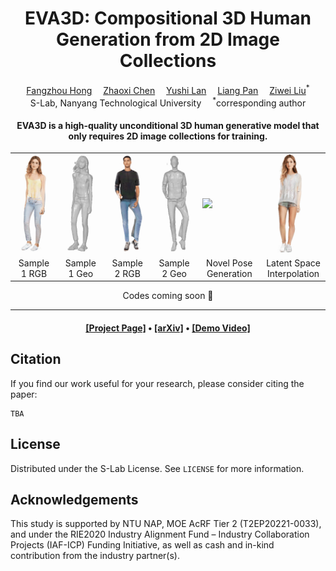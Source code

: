 <div align="center">

<h1>EVA3D: Compositional 3D Human Generation from 2D Image Collections</h1>

<div>
    <a href='https://hongfz16.github.io/' target='_blank'>Fangzhou Hong</a>&emsp;
    <a href='https://frozenburning.github.io/' target='_blank'>Zhaoxi Chen</a>&emsp;
    <a href='https://github.com/NIRVANALAN' target='_blank'>Yushi Lan</a>&emsp;
    <a href='https://scholar.google.com/citations?user=lSDISOcAAAAJ&hl=zh-CN' target='_blank'>Liang Pan</a>&emsp;
    <a href='https://liuziwei7.github.io/' target='_blank'>Ziwei Liu</a><sup>*</sup>
</div>
<div>
    S-Lab, Nanyang Technological University&emsp; <sup>*</sup>corresponding author
</div>

<!-- <h3>TL;DR</h3> -->
<h4>EVA3D is a high-quality unconditional 3D human generative model that only requires 2D image collections for training.</h4>

<table>
<tr>
    <td><img src="assets/0032_rgb.gif" width="100%"/></td>
    <td><img src="assets/0032_geo.gif" width="100%"/></td>
    <td><img src="assets/0067_rgb.gif" width="100%"/></td>
    <td><img src="assets/0067_geo.gif" width="100%"/></td>
    <td><img src="assets/0021_rgb_dancing.gif" width="98%"/></td>
    <td><img src="assets/0001_rgb_interpolation.gif" width="88%"/></td>
</tr>
<tr>
    <td align='center' width='14%'>Sample 1 RGB</td>
    <td align='center' width='14%'>Sample 1 Geo</td>
    <td align='center' width='14%'>Sample 2 RGB</td>
    <td align='center' width='14%'>Sample 2 Geo</td>
    <td align='center' width='19%'>Novel Pose Generation</td>
    <td align='center' width='19%'>Latent Space Interpolation</td>
</tr>
</table>

<!-- This repository will contain the official implementation of _EVA3D: Compositional 3D Human Generation from 2D Image Collections_. -->
Codes coming soon :beers:

---

<h4 align="center">
  <a href="https://hongfz16.github.io/projects/EVA3D.html" target='_blank'>[Project Page]</a> •
  <a href="" target='_blank'>[arXiv]</a> •
  <a href="https://youtu.be/JNV0FJ0aDWM" target='_blank'>[Demo Video]</a>
</h4>

</div>

## Citation
If you find our work useful for your research, please consider citing the paper:
```
TBA
```

## License

Distributed under the S-Lab License. See `LICENSE` for more information.

## Acknowledgements

This study is supported by NTU NAP, MOE AcRF Tier 2 (T2EP20221-0033), and under the RIE2020 Industry Alignment Fund – Industry Collaboration Projects (IAF-ICP) Funding Initiative, as well as cash and in-kind contribution from the industry partner(s).
